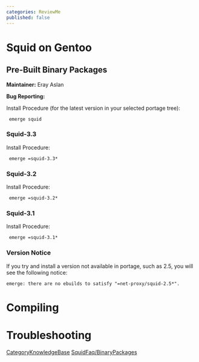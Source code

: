 ```yaml
---
categories: ReviewMe
published: false
---
```

# Squid on Gentoo

## Pre-Built Binary Packages

**Maintainer:** Eray Aslan

**Bug Reporting:**
[](http://bugs.gentoo.org/buglist.cgi?quicksearch=squid-)

Install Procedure (for the latest version in your selected portage
tree):

``` 
 emerge squid
```

### Squid-3.3

Install Procedure:

``` 
 emerge =squid-3.3*
```

### Squid-3.2

Install Procedure:

``` 
 emerge =squid-3.2*
```

### Squid-3.1

Install Procedure:

``` 
 emerge =squid-3.1*
```

### Version Notice

If you try and install a version not available in portage, such as 2.5,
you will see the following notice:

    emerge: there are no ebuilds to satisfy "=net-proxy/squid-2.5*".

# Compiling

# Troubleshooting

[CategoryKnowledgeBase](/CategoryKnowledgeBase)
[SquidFaq/BinaryPackages](/SquidFaq/BinaryPackages)
